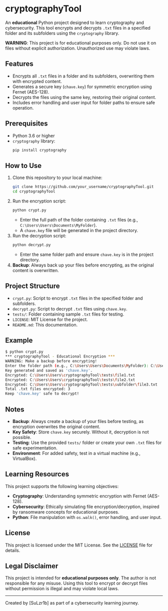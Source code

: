 # cryptographyTool

An **educational** Python project designed to learn cryptography and cybersecurity. This tool encrypts and decrypts `.txt` files in a specified folder and its subfolders using the `cryptography` library.

**WARNING**: This project is for educational purposes only. Do not use it on files without explicit authorization. Unauthorized use may violate laws.

## Features
- Encrypts all `.txt` files in a folder and its subfolders, overwriting them with encrypted content.
- Generates a secure key (`chave.key`) for symmetric encryption using Fernet (AES-128).
- Decrypts the files using the same key, restoring their original content.
- Includes error handling and user input for folder paths to ensure safe operation.

## Prerequisites
- Python 3.6 or higher
- `cryptography` library:
  ```bash
  pip install cryptography
  ```

## How to Use
1. Clone this repository to your local machine:
   ```bash
   git clone https://github.com/your_username/cryptographyTool.git
   cd cryptographyTool
   ```
2. Run the encryption script:
   ```bash
   python crypt.py
   ```
   - Enter the full path of the folder containing `.txt` files (e.g., `C:\Users\Users\Documents\MyFolder`).
   - A `chave.key` file will be generated in the project directory.
3. Run the decryption script:
   ```bash
   python decrypt.py
   ```
   - Enter the same folder path and ensure `chave.key` is in the project directory.
4. **Backup**: Always back up your files before encrypting, as the original content is overwritten.

## Project Structure
- `crypt.py`: Script to encrypt `.txt` files in the specified folder and subfolders.
- `decrypt.py`: Script to decrypt `.txt` files using `chave.key`.
- `tests/`: Folder containing sample `.txt` files for testing.
- `LICENSE`: MIT License for the project.
- `README.md`: This documentation.

## Example
```bash
$ python crypt.py
*** cryptographyTool - Educational Encryption ***
WARNING: Make a backup before encrypting!
Enter the folder path (e.g., C:\Users\Users\Documents\MyFolder): C:\Users\Users\cryptographyTool\tests
Key generated and saved as 'chave.key'.
Encrypted: C:\Users\Users\cryptographyTool\tests\file1.txt
Encrypted: C:\Users\Users\cryptographyTool\tests\file2.txt
Encrypted: C:\Users\Users\cryptographyTool\tests\subfolder\file3.txt
Total .txt files encrypted: 3
Keep 'chave.key' safe to decrypt!
```

## Notes
- **Backup**: Always create a backup of your files before testing, as encryption overwrites the original content.
- **Key Safety**: Store `chave.key` securely. Without it, decryption is not possible.
- **Testing**: Use the provided `tests/` folder or create your own `.txt` files for safe experimentation.
- **Environment**: For added safety, test in a virtual machine (e.g., VirtualBox).

## Learning Resources
This project supports the following learning objectives:
- **Cryptography**: Understanding symmetric encryption with Fernet (AES-128).
- **Cybersecurity**: Ethically simulating file encryption/decryption, inspired by ransomware concepts for educational purposes.
- **Python**: File manipulation with `os.walk()`, error handling, and user input.



## License
This project is licensed under the MIT License. See the [LICENSE](LICENSE) file for details.

## Legal Disclaimer
This project is intended for **educational purposes only**. The author is not responsible for any misuse. Using this tool to encrypt or decrypt files without permission is illegal and may violate local laws.

---
Created by [SuLzr1b] as part of a cybersecurity learning journey.
